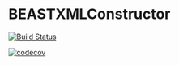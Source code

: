 # BEASTXMLConstructor

[![Build Status](https://travis-ci.com/Julia-BEAST-utils/BEASTXMLConstructor.jl.svg?branch=main)](https://travis-ci.com/Julia-BEAST-utils/BEASTXMLConstructor.jl)

[![codecov](https://codecov.io/gh/Julia-BEAST-utils/BEASTXMLConstructor.jl/branch/main/graph/badge.svg?token=2F8EIH8O1W)](https://codecov.io/gh/Julia-BEAST-utils/BEASTXMLConstructor.jl)
